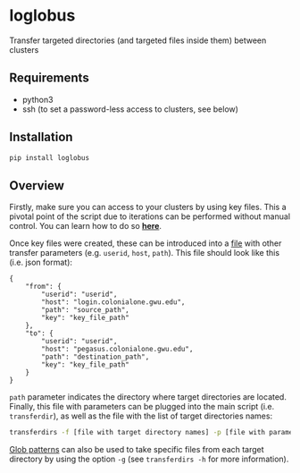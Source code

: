 # loglobus

Transfer targeted directories (and targeted files inside them) between clusters

## Requirements
* python3
* ssh (to set a password-less access to clusters, see below)

## Installation

```bash
pip install loglobus
```

## Overview

Firstly, make sure you can access to your clusters by using key files. This a pivotal point of the script due to iterations can be performed without manual control. You can learn how to do so [**here**](setPasswordlessAccess.md).

Once key files were created, these can be introduced into a [file](params_dir.txt) with other transfer parameters (e.g. `userid`, `host`, `path`). This file should look like this (i.e. json format):

```
{
    "from": {
        "userid": "userid",
        "host": "login.colonialone.gwu.edu",
        "path": "source_path",
        "key": "key_file_path"
    },
    "to": {
        "userid": "userid",
        "host": "pegasus.colonialone.gwu.edu",
        "path": "destination_path",
        "key": "key_file_path"
    }
}
```
`path` parameter indicates the directory where target directories are located. Finally, this file with parameters can be plugged into the main script (i.e. `transferdir`), as well as the file with the list of target directories names:

```bash
transferdirs -f [file with target directory names] -p [file with parameters]
```

[Glob patterns](globs.txt) can also be used to take specific files from each target directory by using the option `-g` (see `transferdirs -h` for more information).

